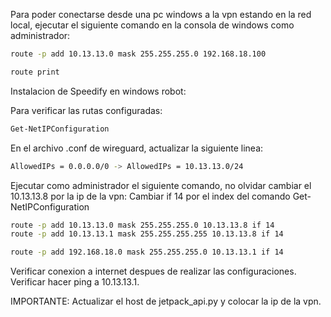 Para poder conectarse desde una pc windows a la vpn estando en la red local, ejecutar el siguiente comando en la consola de windows como administrador:

```bash
route -p add 10.13.13.0 mask 255.255.255.0 192.168.18.100

route print
```


Instalacion de Speedify en windows robot:

Para verificar las rutas configuradas:

```bash
Get-NetIPConfiguration
```

En el archivo .conf de wireguard, actualizar la siguiente linea:

```bash
AllowedIPs = 0.0.0.0/0 -> AllowedIPs = 10.13.13.0/24
```

Ejecutar como administrador el siguiente comando, no olvidar cambiar el 10.13.13.8 por la ip de la vpn:
Cambiar if 14 por el index del comando Get-NetIPConfiguration


```bash
route -p add 10.13.13.0 mask 255.255.255.0 10.13.13.8 if 14
route -p add 10.13.13.1 mask 255.255.255.255 10.13.13.8 if 14

route -p add 192.168.18.0 mask 255.255.255.0 10.13.13.1 if 14

```

Verificar conexion a internet despues de realizar las configuraciones.
Verificar hacer ping a 10.13.13.1.


IMPORTANTE: Actualizar el host de jetpack_api.py y colocar la ip de la vpn.
